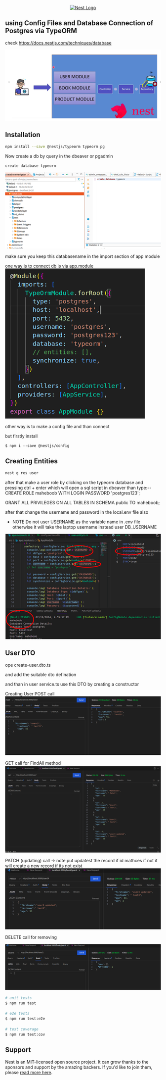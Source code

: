 <p align="center">
  <a href="http://nestjs.com/" target="blank"><img src="https://nestjs.com/img/logo-small.svg" width="200" alt="Nest Logo" /></a>
</p>


## using Config Files and Database Connection of Postgres via TypeORM

check https://docs.nestjs.com/techniques/database

![ARCHITECTURE](image-7.png)


## Installation

```bash
npm install --save @nestjs/typeorm typeorm pg
```


Now create a db by query in the dbeaver or pgadmin

```
create database typeorm

```
![alt text](image.png)

make sure you keep this databasename in the import section of app module

one way is to connect db is via app.module 
![alt text](image-1.png)

other way is to make a config file and than connect

but firstly install
```
$ npm i --save @nestjs/config
```
## Creating Entities 

```bash
nest g res user
```

after that make a user role by clicking on the typeorm database and pressing ctrl + enter which will open a sql script in dbeaver than type:--
CREATE ROLE maheboob WITH LOGIN PASSWORD 'postgres123';

GRANT ALL PRIVILEGES ON ALL TABLES IN SCHEMA public TO maheboob;

after that change the username and password in the local.env file also 

* NOTE Do not user USERNAME as the variable name in .env file otherwise it will take the laptop username instead user DB_USERNAME

![alt text](image-2.png)

## User DTO

ope create-user.dto.ts

and add the suitable dto defination

and than in user service.ts
use this DTO by creating a constructor


Creating User POST call
![alt text](image-5.png)




GET call for FindAll method 
![alt text](image-4.png)

PATCH (updating) call ->
note put updatest the record if id mathces if not it will create a new record if its not exist
![alt text](image-3.png)

DELETE call for removing

![alt text](image-6.png)



```bash
# unit tests
$ npm run test

# e2e tests
$ npm run test:e2e

# test coverage
$ npm run test:cov
```

## Support

Nest is an MIT-licensed open source project. It can grow thanks to the sponsors and support by the amazing backers. If you'd like to join them, please [read more here](https://docs.nestjs.com/support).


